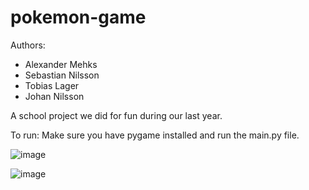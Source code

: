 # pokemon-game
Authors:
 - Alexander Mehks
 - Sebastian Nilsson
 - Tobias Lager
 - Johan Nilsson
 
 A school project we did for fun during our last year.
 
 To run:
  Make sure you have pygame installed and run the main.py file.
  
![image](https://user-images.githubusercontent.com/54999803/154656958-0673bc73-ec3f-4361-b0cf-e1d3d33ad31c.png)

![image](https://user-images.githubusercontent.com/54999803/154657063-a91af03a-ece0-4090-b9be-8c7750e28fe9.png)



